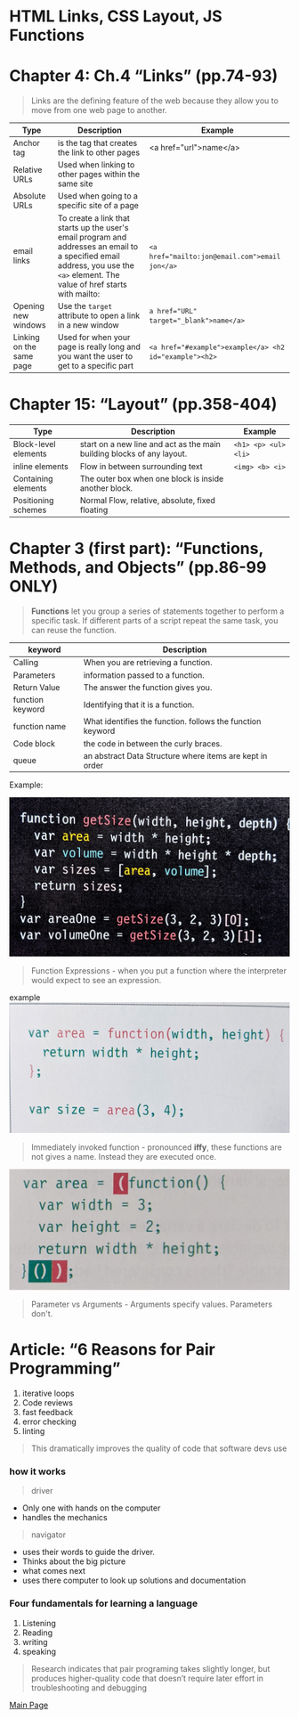 # HTML Links, CSS Layout, JS Functions

# Chapter 4: Ch.4 “Links” (pp.74-93)

>Links are the defining feature of the web because they allow you to move from one web page to another.

Type| Description| Example
---- | ---- | ----
Anchor tag | is the tag that creates the link to other pages | \<a href="url">name\</a>
Relative URLs | Used when linking to other pages within the same site |
Absolute URLs | Used when going to a specific site of a page |
email links | To create a link that starts up the user's email program and addresses an email to a specified email address, you use the `<a>` element. The value of href starts with mailto: | `<a href="mailto:jon@email.com">email jon</a>`
Opening new windows | Use the `target` attribute to open a link in a new window | `a href="URL" target="_blank">name</a>`
Linking on the same page | Used for when your page is really long and you want the user to get to a specific part | `<a href="#example">example</a> <h2 id="example"><h2>`


# Chapter 15: “Layout” (pp.358-404)

Type| Description| Example
---- | ---- | ----
Block-level elements | start on a new line and act as the main building blocks of any layout. | `<h1> <p> <ul> <li>`
inline elements | Flow in between surrounding text | `<img> <b> <i>`
Containing elements | The outer box when one block is inside another block. 
Positioning schemes | Normal Flow, relative, absolute, fixed floating |


# Chapter 3 (first part): “Functions, Methods, and Objects” (pp.86-99 ONLY)

> **Functions** let you group a series of statements together to perform a specific task. If different parts of a script repeat the same task, you can reuse the function.

keyword| Description
---- | ---- 
Calling| When you are retrieving a function.
Parameters| information passed to a function.
Return Value| The answer the function gives you.
function keyword| Identifying that it is a function.
function name| What identifies the function. follows the function keyword
Code block| the code in between the curly braces.
queue| an abstract Data Structure where items are kept in order
Example: 

![functions](images/functionwmv.jpg)

>Function Expressions - when you put a function where the interpreter would expect to see an expression.

example
![Function expressions](images/funexpress.jpg)

> Immediately invoked function - pronounced **iffy**, these functions are not gives a name. Instead they are executed once.

![iffy](images/iffy.jpg)

> Parameter vs Arguments - Arguments specify values. Parameters don't.

# Article: “6 Reasons for Pair Programming”

1. iterative loops
2. Code reviews
3. fast feedback
4. error checking
5. linting

>This dramatically improves the quality of code that software devs use

### how it works

>driver
* Only one with hands on the computer
* handles the mechanics

>navigator
* uses their words to guide the driver.
* Thinks about the big picture
* what comes next
* uses there computer to look up solutions and documentation

### Four fundamentals for learning a language

1. Listening
2. Reading
3. writing
4. speaking

>Research indicates that pair programing takes slightly longer, but produces higher-quality code that doesn’t require later effort in troubleshooting and debugging 


[Main Page](https://will-ing.github.io/reading-notes)